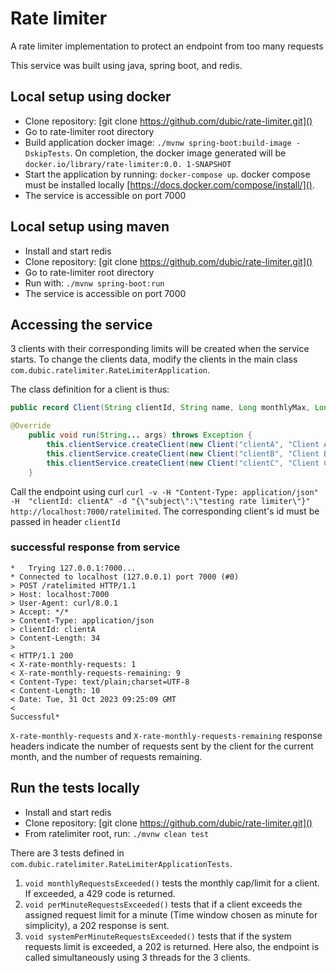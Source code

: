 # Rate limiter

A rate limiter implementation to protect an endpoint from too many requests

This service was built using java, spring boot, and redis.

## Local setup using docker
* Clone repository: [git clone https://github.com/dubic/rate-limiter.git]()
* Go to rate-limiter root directory
* Build application docker image: ```./mvnw spring-boot:build-image -DskipTests```. On 
  completion, the docker image generated will be ```docker.io/library/rate-limiter:0.0.
  1-SNAPSHOT```
* Start the application by running: ```docker-compose up```. docker compose must be installed 
  locally [https://docs.docker.com/compose/install/]().
* The service is accessible on port 7000

## Local setup using maven
* Install and start redis
* Clone repository: [git clone https://github.com/dubic/rate-limiter.git]()
* Go to rate-limiter root directory
* Run with: ```./mvnw spring-boot:run```
* The service is accessible on port 7000

## Accessing the service
3 clients with their corresponding limits will be 
created when the service starts. To change the clients data, 
modify the clients in the main class 
```com.dubic.ratelimiter.RateLimiterApplication```.

The class definition for a client is thus:
```java
public record Client(String clientId, String name, Long monthlyMax, Long minuteMax){}
```

```java
@Override
    public void run(String... args) throws Exception {
        this.clientService.createClient(new Client("clientA", "Client A", 10L, 10L));
        this.clientService.createClient(new Client("clientB", "Client B", 30L, 5L));
        this.clientService.createClient(new Client("clientC", "Client C", 20L, 3L));
    }
```

Call the endpoint using curl ```curl -v -H "Content-Type: application/json" -H 
"clientId: clientA" -d "{\"subject\":\"testing rate limiter\"}" 
http://localhost:7000/ratelimited```.
The corresponding client's id must be passed in header ```clientId```

### successful response from service
```
*   Trying 127.0.0.1:7000...
* Connected to localhost (127.0.0.1) port 7000 (#0)
> POST /ratelimited HTTP/1.1
> Host: localhost:7000
> User-Agent: curl/8.0.1
> Accept: */*
> Content-Type: application/json
> clientId: clientA
> Content-Length: 34
>
< HTTP/1.1 200
< X-rate-monthly-requests: 1
< X-rate-monthly-requests-remaining: 9
< Content-Type: text/plain;charset=UTF-8
< Content-Length: 10
< Date: Tue, 31 Oct 2023 09:25:09 GMT
<
Successful*
```
```X-rate-monthly-requests``` and ```X-rate-monthly-requests-remaining```
response headers indicate the number of requests sent by the client
for the current month, and the number of requests remaining.

## Run the tests locally
* Install and start redis
* Clone repository: [git clone https://github.com/dubic/rate-limiter.git]()
* From ratelimiter root, run: ```./mvnw clean test```

There are 3 tests defined in ```com.dubic.ratelimiter.RateLimiterApplicationTests```.

1. ```void monthlyRequestsExceeded()``` tests the monthly cap/limit for a client. If exceeded, a 
   429 code is returned.
2. ```void perMinuteRequestsExceeded()``` tests that if a client exceeds the assigned request 
   limit for a minute (Time window chosen as minute for simplicity), a 202 response is sent.
3. ```void systemPerMinuteRequestsExceeded()``` tests that if the system requests limit is 
   exceeded, a 202 is returned. Here also, the endpoint is called simultaneously using 3 threads 
   for the 3 clients.